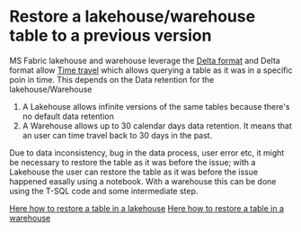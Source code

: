 # Restore a lakehouse/warehouse table to a previous version

MS Fabric lakehouse and warehouse leverage the [Delta format](https://docs.delta.io/latest/delta-intro.html) and Delta format allow [Time travel](https://delta.io/blog/2023-02-01-delta-lake-time-travel/) which allows querying a table as it was in a specific poin in time. 
This depends on the Data retention for the lakehouse/Warehouse
1. A Lakehouse allows infinite versions of the same tables because there's no default data retention
2. A Warehouse allows up to 30 calendar days data retention. It means that an user can time travel back to 30 days in the past.

Due to data inconsistency, bug in the data process, user error etc, it might be necessary to restore the table as it was before the issue; with a Lakehouse the user can restore the table as it was before the issue happened easally using a notebook.
With a warehouse this can be done using the T-SQL code and some intermediate step.

[Here how to restore a table in a lakehouse](scripts/RestoreTable_Lakehouse.ipynb)
[Here how to restore a table in a warehouse](scripts/RestoreTable_Warehouse.sql)


   


